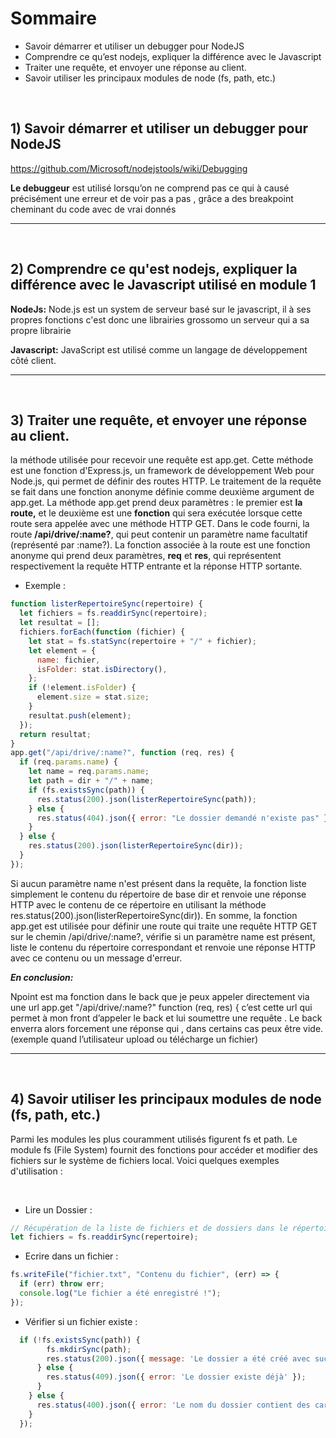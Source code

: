 # Sommaire
- Savoir démarrer et utiliser un debugger pour NodeJS
- Comprendre ce qu’est nodejs, expliquer la différence avec le Javascript
- Traiter une requête, et envoyer une réponse au client.
- Savoir utiliser les principaux modules de node (fs, path, etc.)


<br>



## 1) Savoir démarrer et utiliser un debugger pour NodeJS
https://github.com/Microsoft/nodejstools/wiki/Debugging

**Le debuggeur** est utilisé lorsqu’on ne comprend pas ce qui à causé précisément une erreur et de voir pas a pas , grâce a des breakpoint  cheminant du code avec de vrai donnés

---

<br>

## 2)  Comprendre ce qu'est nodejs, expliquer la différence avec le Javascript utilisé en module 1
**NodeJs:** Node.js est un system de serveur basé sur le javascript, il à ses propres fonctions c'est donc une librairies
grossomo un serveur qui a sa propre librairie

**Javascript:** JavaScript est utilisé comme un langage de développement côté client.

---


<br>

## 3) Traiter une requête, et envoyer une réponse au client.
la méthode utilisée pour recevoir une requête est app.get. Cette méthode est une fonction d'Express.js, un framework de développement Web pour Node.js, qui permet de définir des routes HTTP.
Le traitement de la requête se fait dans une fonction anonyme définie comme deuxième argument de app.get. La méthode app.get prend deux paramètres : le premier est **la route,** et le deuxième est une **fonction** qui sera exécutée lorsque cette route sera appelée avec une méthode HTTP GET. Dans le code fourni, la route **/api/drive/:name?**, qui peut contenir un paramètre name facultatif (représenté par :name?). La fonction associée à la route est une fonction anonyme qui prend deux paramètres, **req** et **res**, qui représentent respectivement la requête HTTP entrante et la réponse HTTP sortante.

- Exemple :

```javascript
function listerRepertoireSync(repertoire) {
  let fichiers = fs.readdirSync(repertoire);
  let resultat = [];
  fichiers.forEach(function (fichier) {
    let stat = fs.statSync(repertoire + "/" + fichier);
    let element = {
      name: fichier,
      isFolder: stat.isDirectory(),
    };
    if (!element.isFolder) {
      element.size = stat.size;
    }
    resultat.push(element);
  });
  return resultat;
}
app.get("/api/drive/:name?", function (req, res) {
  if (req.params.name) {
    let name = req.params.name;
    let path = dir + "/" + name;
    if (fs.existsSync(path)) {
      res.status(200).json(listerRepertoireSync(path));
    } else {
      res.status(404).json({ error: "Le dossier demandé n'existe pas" });
    }
  } else {
    res.status(200).json(listerRepertoireSync(dir));
  }
});
```

Si aucun paramètre name n'est présent dans la requête, la fonction liste simplement le contenu du répertoire de base dir et renvoie une réponse HTTP avec le contenu de ce répertoire en utilisant la méthode res.status(200).json(listerRepertoireSync(dir)).
En somme, la fonction app.get est utilisée pour définir une route qui traite une requête HTTP GET sur le chemin /api/drive/:name?, vérifie si un paramètre name est présent, liste le contenu du répertoire correspondant et renvoie une réponse HTTP avec ce contenu ou un message d'erreur.

***En conclusion:***

Npoint est ma fonction dans le back que je peux appeler directement via une url
app.get "/api/drive/:name?" function (req, res) {
c’est cette url qui permet à mon front d’appeler le back et lui soumettre une requête . Le back enverra alors forcement une réponse qui , dans certains cas peux être vide. (exemple quand l’utilisateur upload ou télécharge un fichier)

---

<br>

## 4) Savoir utiliser les principaux modules de node (fs, path, etc.)
Parmi les modules les plus couramment utilisés figurent fs et path.
Le module fs (File System) fournit des fonctions pour accéder et modifier des fichiers sur le système de fichiers local. Voici quelques exemples d'utilisation :

<br>

- Lire un Dossier :

```javascript
// Récupération de la liste de fichiers et de dossiers dans le répertoire.
let fichiers = fs.readdirSync(repertoire);
```
- Ecrire dans un fichier :

```javascript
fs.writeFile("fichier.txt", "Contenu du fichier", (err) => {
  if (err) throw err;
  console.log("Le fichier a été enregistré !");
});
```
- Vérifier si un fichier existe :
```javascript
  if (!fs.existsSync(path)) {
        fs.mkdirSync(path);
        res.status(200).json({ message: 'Le dossier a été créé avec succès' });
      } else {
        res.status(409).json({ error: 'Le dossier existe déjà' });
      }
    } else {
      res.status(400).json({ error: 'Le nom du dossier contient des caractères non-alphanumériques' });
    }
  });
```
<br>




























